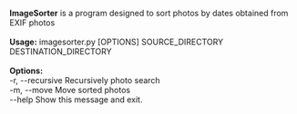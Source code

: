<b>ImageSorter</b> is a program designed to sort photos by dates obtained from EXIF photos<br><br>
<b>Usage:</b> imagesorter.py [OPTIONS] SOURCE_DIRECTORY DESTINATION_DIRECTORY<br><br>
<b>Options:</b><br>
  -r, --recursive Recursively photo search<br>
  -m, --move Move sorted photos<br>
  --help Show this message and exit.<br></i>